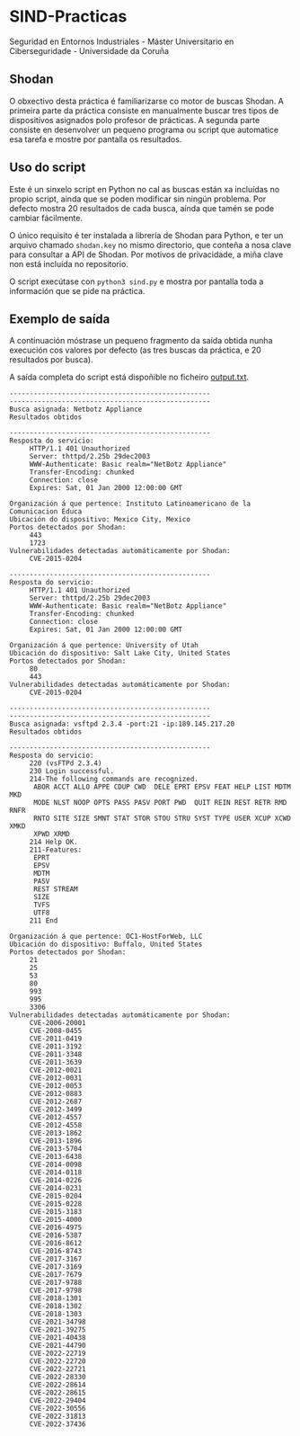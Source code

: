 # SIND-Practicas

Seguridad en Entornos Industriales - Máster Universitario en Ciberseguridade - Universidade da Coruña

## Shodan

O obxectivo desta práctica é familiarizarse co motor de buscas Shodan. A primeira parte da práctica consiste en manualmente buscar tres tipos de dispositivos asignados polo profesor de prácticas. A segunda parte consiste en desenvolver un pequeno programa ou script que automatice esa tarefa e mostre por pantalla os resultados.

## Uso do script

Este é un sinxelo script en Python no cal as buscas están xa incluídas no propio script, ainda que se poden modificar sin ningún problema. Por defecto mostra 20 resultados de cada busca, aínda que tamén se pode cambiar fácilmente.

O único requisito é ter instalada a librería de Shodan para Python, e ter un arquivo chamado `shodan.key` no mismo directorio, que conteña a nosa clave para consultar a API de Shodan. Por motivos de privacidade, a miña clave non está incluída no repositorio.

O script execútase con `python3 sind.py` e mostra por pantalla toda a información que se pide na práctica.

## Exemplo de saída

A continuación móstrase un pequeno fragmento da saída obtida nunha execución cos valores por defecto (as tres buscas da práctica, e 20 resultados por busca).

A saída completa do script está dispoñible no ficheiro [output.txt](output.txt).

```
--------------------------------------------------
--------------------------------------------------
Busca asignada: Netbotz Appliance
Resultados obtidos

--------------------------------------------------
Resposta do servicio:
	 HTTP/1.1 401 Unauthorized
	 Server: thttpd/2.25b 29dec2003
	 WWW-Authenticate: Basic realm="NetBotz Appliance"
	 Transfer-Encoding: chunked
	 Connection: close
	 Expires: Sat, 01 Jan 2000 12:00:00 GMT

Organización á que pertence: Instituto Latinoamericano de la Comunicacion Educa
Ubicación do dispositivo: Mexico City, Mexico
Portos detectados por Shodan:
	 443
	 1723
Vulnerabilidades detectadas automáticamente por Shodan:
	 CVE-2015-0204

--------------------------------------------------
Resposta do servicio:
	 HTTP/1.1 401 Unauthorized
	 Server: thttpd/2.25b 29dec2003
	 WWW-Authenticate: Basic realm="NetBotz Appliance"
	 Transfer-Encoding: chunked
	 Connection: close
	 Expires: Sat, 01 Jan 2000 12:00:00 GMT

Organización á que pertence: University of Utah
Ubicación do dispositivo: Salt Lake City, United States
Portos detectados por Shodan:
	 80
	 443
Vulnerabilidades detectadas automáticamente por Shodan:
	 CVE-2015-0204

--------------------------------------------------
--------------------------------------------------
Busca asignada: vsftpd 2.3.4 -port:21 -ip:189.145.217.20
Resultados obtidos

--------------------------------------------------
Resposta do servicio:
	 220 (vsFTPd 2.3.4)
	 230 Login successful.
	 214-The following commands are recognized.
	  ABOR ACCT ALLO APPE CDUP CWD  DELE EPRT EPSV FEAT HELP LIST MDTM MKD
	  MODE NLST NOOP OPTS PASS PASV PORT PWD  QUIT REIN REST RETR RMD  RNFR
	  RNTO SITE SIZE SMNT STAT STOR STOU STRU SYST TYPE USER XCUP XCWD XMKD
	  XPWD XRMD
	 214 Help OK.
	 211-Features:
	  EPRT
	  EPSV
	  MDTM
	  PASV
	  REST STREAM
	  SIZE
	  TVFS
	  UTF8
	 211 End

Organización á que pertence: OC1-HostForWeb, LLC
Ubicación do dispositivo: Buffalo, United States
Portos detectados por Shodan:
	 21
	 25
	 53
	 80
	 993
	 995
	 3306
Vulnerabilidades detectadas automáticamente por Shodan:
	 CVE-2006-20001
	 CVE-2008-0455
	 CVE-2011-0419
	 CVE-2011-3192
	 CVE-2011-3348
	 CVE-2011-3639
	 CVE-2012-0021
	 CVE-2012-0031
	 CVE-2012-0053
	 CVE-2012-0883
	 CVE-2012-2687
	 CVE-2012-3499
	 CVE-2012-4557
	 CVE-2012-4558
	 CVE-2013-1862
	 CVE-2013-1896
	 CVE-2013-5704
	 CVE-2013-6438
	 CVE-2014-0098
	 CVE-2014-0118
	 CVE-2014-0226
	 CVE-2014-0231
	 CVE-2015-0204
	 CVE-2015-0228
	 CVE-2015-3183
	 CVE-2015-4000
	 CVE-2016-4975
	 CVE-2016-5387
	 CVE-2016-8612
	 CVE-2016-8743
	 CVE-2017-3167
	 CVE-2017-3169
	 CVE-2017-7679
	 CVE-2017-9788
	 CVE-2017-9798
	 CVE-2018-1301
	 CVE-2018-1302
	 CVE-2018-1303
	 CVE-2021-34798
	 CVE-2021-39275
	 CVE-2021-40438
	 CVE-2021-44790
	 CVE-2022-22719
	 CVE-2022-22720
	 CVE-2022-22721
	 CVE-2022-28330
	 CVE-2022-28614
	 CVE-2022-28615
	 CVE-2022-29404
	 CVE-2022-30556
	 CVE-2022-31813
	 CVE-2022-37436
```
